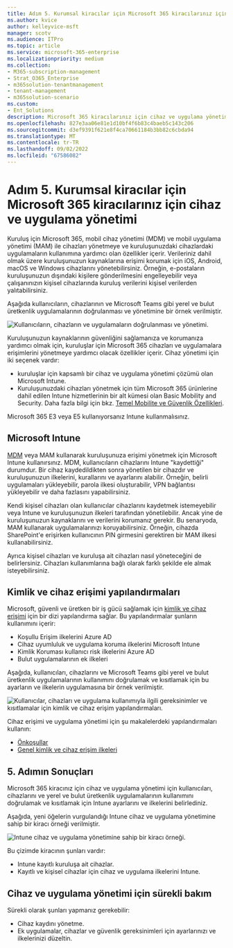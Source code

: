 ```yaml
---
title: Adım 5. Kurumsal kiracılar için Microsoft 365 kiracılarınız için cihaz ve uygulama yönetimi
ms.author: kvice
author: kelleyvice-msft
manager: scotv
ms.audience: ITPro
ms.topic: article
ms.service: microsoft-365-enterprise
ms.localizationpriority: medium
ms.collection:
- M365-subscription-management
- Strat_O365_Enterprise
- m365solution-tenantmanagement
- tenant-management
- m365solution-scenario
ms.custom:
- Ent_Solutions
description: Microsoft 365 kiracılarınız için cihaz ve uygulama yönetimi için doğru seçeneği dağıtın.
ms.openlocfilehash: 827e3aa06e81e1d10bf4f6b83c4baeb5c143c206
ms.sourcegitcommit: d3ef9391f621e8f4ca70661184b3bb82c6cbda94
ms.translationtype: MT
ms.contentlocale: tr-TR
ms.lasthandoff: 09/02/2022
ms.locfileid: "67586082"
---
```

# <a name="step-5-device-and-app-management-for-your-microsoft-365-for-enterprise-tenants"></a>Adım 5. Kurumsal kiracılar için Microsoft 365 kiracılarınız için cihaz ve uygulama yönetimi

Kuruluş için Microsoft 365, mobil cihaz yönetimi (MDM) ve mobil uygulama yönetimi (MAM) ile cihazları yönetmeye ve kuruluşunuzdaki cihazlardaki uygulamaların kullanımına yardımcı olan özellikler içerir. Verileriniz dahil olmak üzere kuruluşunuzun kaynaklarına erişimi korumak için iOS, Android, macOS ve Windows cihazlarını yönetebilirsiniz. Örneğin, e-postaların kuruluşunuzun dışındaki kişilere gönderilmesini engelleyebilir veya çalışanınızın kişisel cihazlarında kuruluş verilerini kişisel verilerden yalıtabilirsiniz.

Aşağıda kullanıcıların, cihazlarının ve Microsoft Teams gibi yerel ve bulut üretkenlik uygulamalarının doğrulanması ve yönetimine bir örnek verilmiştir.

![Kullanıcıların, cihazların ve uygulamaların doğrulanması ve yönetimi.](../media/tenant-management-overview/tenant-management-device-app-mgmt.png)

Kuruluşunuzun kaynaklarının güvenliğini sağlamanıza ve korumanıza yardımcı olmak için, kuruluşlar için Microsoft 365 cihazları ve uygulamalara erişimlerini yönetmeye yardımcı olacak özellikler içerir. Cihaz yönetimi için iki seçenek vardır:

- kuruluşlar için kapsamlı bir cihaz ve uygulama yönetimi çözümü olan Microsoft Intune.
- Kuruluşunuzdaki cihazları yönetmek için tüm Microsoft 365 ürünlerine dahil edilen Intune hizmetlerinin bir alt kümesi olan Basic Mobility and Security. Daha fazla bilgi için bkz. [Temel Mobilite ve Güvenlik Özellikleri](../admin/basic-mobility-security/capabilities.md).

Microsoft 365 E3 veya E5 kullanıyorsanız Intune kullanmalısınız.

## <a name="microsoft-intune"></a>Microsoft Intune

[MDM](/mem/intune/fundamentals/planning-guide) veya MAM kullanarak kuruluşunuza erişimi yönetmek için Microsoft Intune kullanırsınız. MDM, kullanıcıların cihazlarını Intune "kaydettiği" durumdur. Bir cihaz kaydedildikten sonra yönetilen bir cihazdır ve kuruluşunuzun ilkelerini, kurallarını ve ayarlarını alabilir. Örneğin, belirli uygulamaları yükleyebilir, parola ilkesi oluşturabilir, VPN bağlantısı yükleyebilir ve daha fazlasını yapabilirsiniz.

Kendi kişisel cihazları olan kullanıcılar cihazlarını kaydetmek istemeyebilir veya Intune ve kuruluşunuzun ilkeleri tarafından yönetilebilir. Ancak yine de kuruluşunuzun kaynaklarını ve verilerini korumanız gerekir. Bu senaryoda, MAM kullanarak uygulamalarınızı koruyabilirsiniz. Örneğin, cihazda SharePoint'e erişirken kullanıcının PIN girmesini gerektiren bir MAM ilkesi kullanabilirsiniz.

Ayrıca kişisel cihazları ve kuruluşa ait cihazları nasıl yöneteceğini de belirlersiniz. Cihazları kullanımlarına bağlı olarak farklı şekilde ele almak isteyebilirsiniz.

## <a name="identity-and-device-access-configurations"></a>Kimlik ve cihaz erişimi yapılandırmaları

Microsoft, güvenli ve üretken bir iş gücü sağlamak için [kimlik ve cihaz erişimi](../security/office-365-security/microsoft-365-policies-configurations.md) için bir dizi yapılandırma sağlar. Bu yapılandırmalar şunların kullanımını içerir:

- Koşullu Erişim ilkelerini Azure AD
- Cihaz uyumluluk ve uygulama koruma ilkelerini Microsoft Intune
- Kimlik Koruması kullanıcı risk ilkelerini Azure AD
- Bulut uygulamalarının ek ilkeleri

Aşağıda, kullanıcıları, cihazlarını ve Microsoft Teams gibi yerel ve bulut üretkenlik uygulamalarının kullanımını doğrulamak ve kısıtlamak için bu ayarların ve ilkelerin uygulamasına bir örnek verilmiştir.

![Kullanıcılar, cihazları ve uygulama kullanımıyla ilgili gereksinimler ve kısıtlamalar için kimlik ve cihaz erişim yapılandırmaları.](../media/tenant-management-overview/tenant-management-device-app-mgmt-golden-config.png)

Cihaz erişimi ve uygulama yönetimi için şu makalelerdeki yapılandırmaları kullanın:

- [Önkoşullar](../security/office-365-security/identity-access-prerequisites.md)
- [Genel kimlik ve cihaz erişim ilkeleri](../security/office-365-security/identity-access-policies.md)

## <a name="results-of-step-5"></a>5. Adımın Sonuçları

Microsoft 365 kiracınız için cihaz ve uygulama yönetimi için kullanıcıları, cihazlarını ve yerel ve bulut üretkenlik uygulamalarının kullanımını doğrulamak ve kısıtlamak için Intune ayarlarını ve ilkelerini belirlediniz.

Aşağıda, yeni öğelerin vurgulandığı Intune cihaz ve uygulama yönetimine sahip bir kiracı örneği verilmiştir.

![Intune cihaz ve uygulama yönetimine sahip bir kiracı örneği.](../media/tenant-management-overview/tenant-management-tenant-build-step5.png)

Bu çizimde kiracının şunları vardır:

- Intune kayıtlı kuruluşa ait cihazlar.
- Kayıtlı ve kişisel cihazlar için cihaz ve uygulama ilkelerini Intune.

## <a name="ongoing-maintenance-for-device-and-app-management"></a>Cihaz ve uygulama yönetimi için sürekli bakım

Sürekli olarak şunları yapmanız gerekebilir: 

- Cihaz kaydını yönetme.
- Ek uygulamalar, cihazlar ve güvenlik gereksinimleri için ayarlarınızı ve ilkelerinizi düzeltin.
